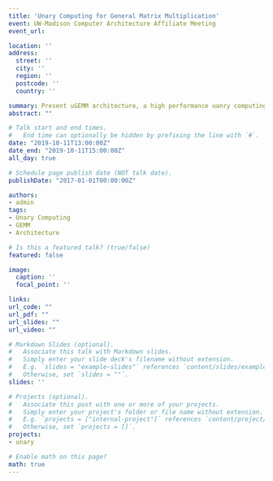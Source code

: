 ```yaml
---
title: 'Unary Computing for General Matrix Multiplication'
event: UW-Madison Computer Architecture Affiliate Meeting
event_url: 

location: ''
address:
  street: ''
  city: ''
  region: ''
  postcode: ''
  country: ''

summary: Present uGEMM architecture, a high performance uanry computing architecture to unify the computation for both rate- and temporal-coded bit streams.
abstract: ""

# Talk start and end times.
#   End time can optionally be hidden by prefixing the line with `#`.
date: "2019-10-11T13:00:00Z"
date_end: "2019-10-11T15:00:00Z"
all_day: true

# Schedule page publish date (NOT talk date).
publishDate: "2017-01-01T00:00:00Z"

authors: 
- admin
tags: 
- Unary Computing
- GEMM
- Architecture

# Is this a featured talk? (true/false)
featured: false

image:
  caption: ''
  focal_point: ''

links:
url_code: ""
url_pdf: ""
url_slides: ""
url_video: ""

# Markdown Slides (optional).
#   Associate this talk with Markdown slides.
#   Simply enter your slide deck's filename without extension.
#   E.g. `slides = "example-slides"` references `content/slides/example-slides.md`.
#   Otherwise, set `slides = ""`.
slides: ''

# Projects (optional).
#   Associate this post with one or more of your projects.
#   Simply enter your project's folder or file name without extension.
#   E.g. `projects = ["internal-project"]` references `content/project/deep-learning/index.md`.
#   Otherwise, set `projects = []`.
projects:
- unary

# Enable math on this page?
math: true
---
```


